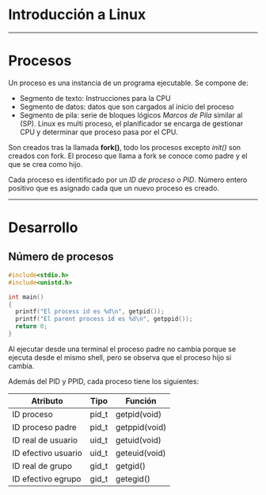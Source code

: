 # Introducción a Linux


---
# Procesos
Un proceso es una instancia de un programa ejecutable. Se compone de:
- Segmento de texto: Instrucciones para la CPU
- Segmento de datos: datos que son cargados al inicio del proceso
- Segmento de pila: serie de bloques lógicos *Marcos de Pila* similar al (SP).
Linux es multi proceso, el planificador se encarga de gestionar CPU y determinar que proceso pasa por el CPU.

Son creados tras la llamada **fork()**, todo los procesos excepto *init()* son creados con fork. El proceso que llama a fork se conoce como padre y el que se crea como hijo.

Cada proceso es identificado por un *ID de proceso o PID*. Número entero positivo que es asignado cada que un nuevo proceso es creado. 

---
# Desarrollo
## Número de procesos

```C
#include<stdio.h>
#include<unistd.h>

int main()
{
  printf("El process id es %d\n", getpid());
  printf("El parent process id es %d\n", getppid());
  return 0;
}
```
Al ejecutar desde una terminal el proceso padre no cambia porque se ejecuta desde el mismo shell, pero se observa que el proceso hijo si cambia.

Además del PID y PPID, cada proceso tiene los siguientes:

| Atributo            | Tipo  | Función       |
| ------------------- | ----- | ------------- |
| ID proceso          | pid_t | getpid(void)  |
| ID proceso padre    | pid_t | getppid(void) |
| ID real de usuario  | uid_t | getuid(void)  |
| ID efectivo usuario | uid_t | geteuid(void) |
| ID real de grupo    | gid_t | getgid()      |
| ID efectivo egrupo  | gid_t | getegid()     |
